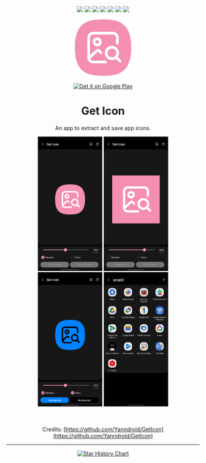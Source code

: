 <!--suppress CheckImageSize -->
<div style="text-align: center;">

[![](https://img.shields.io/website?down_color=red&down_message=offline&up_color=blue&up_message=online&url=https%3A%2F%2Fwww.leonard-lemke.com)](https://www.leonard-lemke.com/rr)
[![](https://img.shields.io/github/last-commit/Lemkinator/GetIcon)](https://github.com/Lemkinator/GetIcon/commits/)
[![](https://img.shields.io/github/issues-raw/Lemkinator/GetIcon?color=%23ff4400)](https://github.com/Lemkinator/GetIcon/issues)
[![](https://img.shields.io/github/issues-pr-raw/Lemkinator/GetIcon?color=%23bb00bb)](https://github.com/Lemkinator/GetIcon/pulls)
[![](https://img.shields.io/github/contributors/Lemkinator/GetIcon)](https://github.com/Lemkinator/GetIcon/graphs/contributors)
[![](https://img.shields.io/github/repo-size/Lemkinator/GetIcon)](https://github.com/Lemkinator/GetIcon)
[![](https://sloc.xyz/github/Lemkinator/GetIcon)](https://github.com/Lemkinator/GetIcon)


<img src="img/GetIcon_squircle.png" height="150" alt="Icon"/>

<a target="_blank"
href='https://play.google.com/store/apps/details?id=de.lemke.geticon&pcampaignid=pcampaignidMKT-Other-global-all-co-prtnr-py-PartBadge-Mar2515-1'>
<img class="playstore_button" alt='Get it on Google Play' height="100"
src='https://play.google.com/intl/en_us/badges/static/images/badges/en_badge_web_generic.png'/>
</a>

# Get Icon

An app to extract and save app icons.


<img loading="lazy" src="img/mobile1.png" height="350" alt="Mobile 1"/>
<img loading="lazy" src="img/mobile2.png" height="350" alt="Mobile 2"/>
<img loading="lazy" src="img/mobile3.png" height="350" alt="Mobile 3"/>
<img loading="lazy" src="img/mobile4.png" height="350" alt="Mobile 4"/>


<br><br>
Credits: [https://github.com/Yanndroid/GetIcon](https://github.com/Yanndroid/GetIcon)
<br><hr>

[![Star History Chart](https://api.star-history.com/svg?repos=Lemkinator/GetIcon&type=Date)](https://star-history.com/#Lemkinator/GetIcon&Date)

</div>
